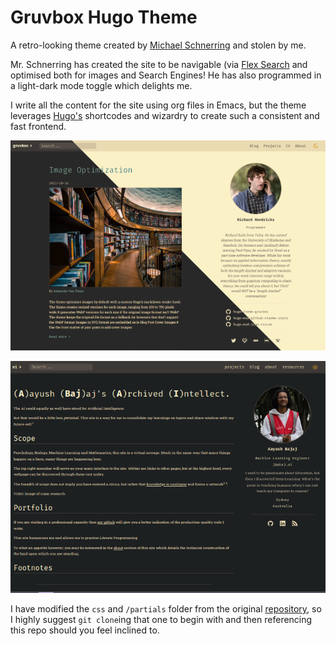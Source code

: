 # Gruvbox Hugo Theme

A retro-looking theme created by
[Michael Schnerring](https://github.com/schnerring) and stolen by me.

Mr. Schnerring has created the site to be navigable (via
[Flex Search](https://github.com/nextapps-de/flexsearch) and optimised both for
images and Search Engines! He has also programmed in a light-dark mode toggle
which delights me.

I write all the content for the site using org files in Emacs, but the theme
leverages [Hugo's](https://gohugo.io) shortcodes and wizardry to create such a
consistent and fast frontend.

![The original site](static/readme-schnerring.png)

![My site: abaj.ai](static/readme-home.png)

I have modified the `css` and `/partials` folder from the original
[repository](https://github.com/schnerring/hugo-theme-gruvbox), so I highly
suggest `git clone`ing that one to begin with and then referencing this repo
should you feel inclined to.
